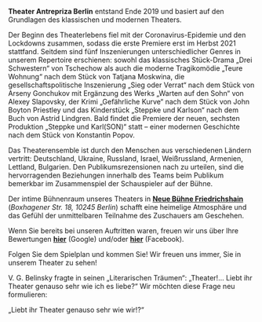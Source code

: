 <b class="big-font">Theater Antrepriza Berlin</b> entstand Ende 2019 und basiert auf den Grundlagen des klassischen und modernen Theaters.

Der Beginn des Theaterlebens fiel mit der Coronavirus-Epidemie und den Lockdowns zusammen, sodass die erste Premiere erst im Herbst 2021 stattfand. Seitdem sind fünf Inszenierungen unterschiedlicher Genres in unserem Repertoire erschienen: sowohl das klassisches Stück-Drama „Drei Schwestern“ von Tschechow als auch die moderne Tragikomödie „Teure Wohnung“ nach dem Stück von Tatjana Moskwina, die gesellschaftspolitische Inszenierung „Sieg oder Verrat“ nach dem Stück von Arseny Gonchukov mit Ergänzung des Werks „Warten auf den Sohn“ von Alexey Slapovsky, der Krimi „Gefährliche Kurve“ nach dem Stück von John Boyton Priestley und das Kinderstück „Steppke und Karlson“ nach dem Buch von Astrid Lindgren. Bald findet die Premiere der neuen, sechsten Produktion „Steppke und Karl(SON)“ statt – einer modernen Geschichte nach dem Stück von Konstantin Popov.

Das Theaterensemble ist durch den Menschen aus verschiedenen Ländern vertritt: Deutschland, Ukraine, Russland, Israel, Weißrussland, Armenien, Lettland, Bulgarien. Den Publikumsrezensionen nach zu urteilen, sind die hervorragenden Beziehungen innerhalb des Teams beim Publikum bemerkbar im Zusammenspiel der Schauspieler auf der Bühne.

Der intime Bühnenraum unseres Theaters in <b><a href="https://www.neue-buehne-friedrichshain.de" target="_blank"	rel="noopener external">Neue Bühne Friedrichshain</a></b> (<i>Boxhagener Str. 18, 10245 Berlin</i>) schafft eine heimelige Atmosphäre und das Gefühl der unmittelbaren Teilnahme des Zuschauers am Geschehen.

Wenn Sie bereits bei unseren Auftritten waren, freuen wir uns über Ihre Bewertungen <b><a href="https://g.page/r/CXSamsbDK3NlEBI/review" target="_blank"	rel="noopener external">hier</a></b> (Google) und/oder <b><a href=" https://www.facebook.com/AntreprizaBerlin/reviews" target="_blank"	rel="noopener external">hier</a></b> (Facebook).

Folgen Sie dem Spielplan und kommen Sie! Wir freuen uns immer, Sie in unserem Theater zu sehen!

V. G. Belinsky fragte in seinen „Literarischen Träumen“: „Theater!... Liebt ihr Theater genauso sehr wie ich es liebe?“ Wir möchten diese Frage neu formulieren:

<div class="motto">„Liebt ihr Theater genauso sehr wie wir!?“</div>
